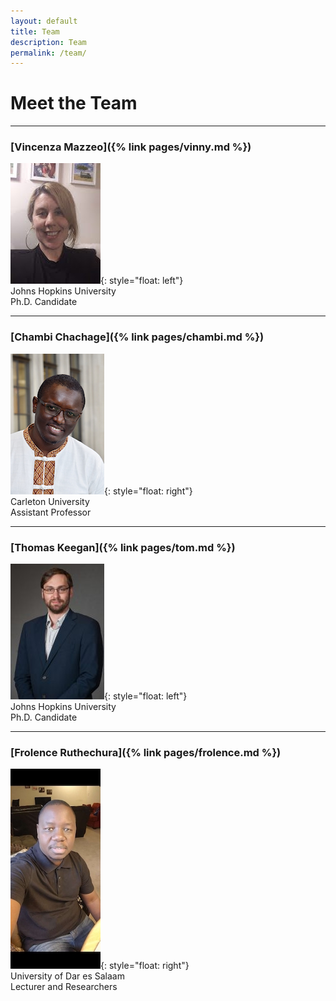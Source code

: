 ```yaml
---
layout: default
title: Team
description: Team
permalink: /team/
---
```

# Meet the Team

---
### [Vincenza Mazzeo]({% link pages/vinny.md %})  
![Vinny](../pages/images/vinny.jpeg){: style="float: left"}  
Johns Hopkins University  
Ph.D. Candidate

---
### [Chambi Chachage]({% link pages/chambi.md %})  
![Chambi](../pages/images/chambi.jpeg){: style="float: right"}  
Carleton University  
Assistant Professor 

---
### [Thomas Keegan]({% link pages/tom.md %})  
![Tom](../pages/images/tom.jpeg){: style="float: left"}  
Johns Hopkins University  
Ph.D. Candidate

---

### [Frolence Ruthechura]({% link pages/frolence.md %})  
![Frolence](../pages/images/frolence.jpeg){: style="float: right"}  
University of Dar es Salaam  
Lecturer and Researchers
 

